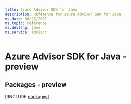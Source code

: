 ```yaml
---
title: Azure Advisor SDK for Java
description: Reference for Azure Advisor SDK for Java
ms.date: 06/25/2025
ms.topic: reference
ms.devlang: java
ms.service: advisor
---
```

# Azure Advisor SDK for Java - preview
## Packages - preview
[!INCLUDE [packages](advisor-index.md)]
